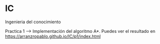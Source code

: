 # IC
Ingenieria del conocimiento

Practica 1 --> Implementación del algoritmo A*. Puedes ver el resultado en https://arranzropablo.github.io/IC/p1/index.html
